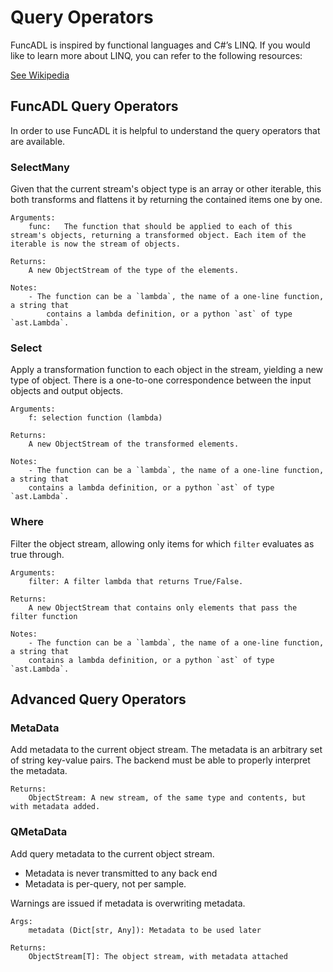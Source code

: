 # Query Operators

FuncADL is inspired by functional languages and C#’s LINQ. If you would like to learn more about LINQ, you can refer to the following resources:

[See Wikipedia](https://en.wikipedia.org/wiki/Language_Integrated_Query)

<!-- TODO: Add full API reference page for the functions in FuncADL -->

## FuncADL Query Operators

In order to use FuncADL it is helpful to understand the query operators that are available. 

### SelectMany

Given that the current stream's object type is an array or other iterable, 
this both transforms and flattens it by returning the contained items one by one.

    Arguments:
        func:   The function that should be applied to each of this stream's objects, returning a transformed object. Each item of the iterable is now the stream of objects.

    Returns:
        A new ObjectStream of the type of the elements.

    Notes:
        - The function can be a `lambda`, the name of a one-line function, a string that
            contains a lambda definition, or a python `ast` of type `ast.Lambda`.

### Select

Apply a transformation function to each object in the stream, yielding a new type of
object. There is a one-to-one correspondence between the input objects and output objects.

    Arguments:
        f: selection function (lambda)

    Returns:
        A new ObjectStream of the transformed elements.

    Notes:
        - The function can be a `lambda`, the name of a one-line function, a string that
        contains a lambda definition, or a python `ast` of type `ast.Lambda`.

<!-- ### SelectMany vs Select

    TODO: Add an example that illustrates the difference between these two things.

To help illustrate the difference between `Select` and `SelectMany`, consider the following example: -->

### Where

Filter the object stream, allowing only items for which `filter` evaluates as true through.

    Arguments:
        filter: A filter lambda that returns True/False.

    Returns:
        A new ObjectStream that contains only elements that pass the filter function

    Notes:
        - The function can be a `lambda`, the name of a one-line function, a string that
        contains a lambda definition, or a python `ast` of type `ast.Lambda`.

## Advanced Query Operators

### MetaData

Add metadata to the current object stream. The metadata is an arbitrary set of string key-value pairs. The backend must be able to properly interpret the metadata.

    Returns:
        ObjectStream: A new stream, of the same type and contents, but with metadata added.

### QMetaData

Add query metadata to the current object stream.

- Metadata is never transmitted to any back end
- Metadata is per-query, not per sample.

Warnings are issued if metadata is overwriting metadata.

    Args:
        metadata (Dict[str, Any]): Metadata to be used later

    Returns:
        ObjectStream[T]: The object stream, with metadata attached

